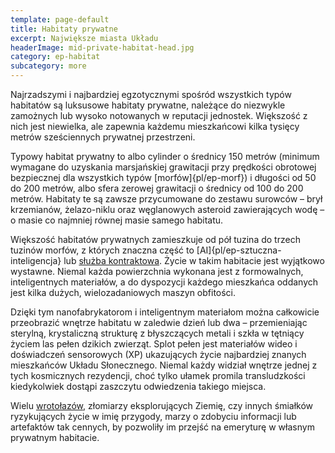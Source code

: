 ```yaml
---
template: page-default
title: Habitaty prywatne
excerpt: Największe miasta Układu
headerImage: mid-private-habitat-head.jpg
category: ep-habitat
subcategory: more
---
```

Najrzadszymi i najbardziej egzotycznymi spośród wszystkich typów habitatów są luksusowe habitaty prywatne, należące do niezwykle zamożnych lub wysoko notowanych w reputacji jednostek. Większość z nich jest niewielka, ale zapewnia każdemu mieszkańcowi kilka tysięcy metrów sześciennych prywatnej przestrzeni.

Typowy habitat prywatny to albo cylinder o średnicy 150 metrów (minimum wymagane do uzyskania marsjańskiej grawitacji przy prędkości obrotowej bezpiecznej dla wszystkich typów [morfów]{pl/ep-morf}) i długości od 50 do 200 metrów, albo sfera zerowej grawitacji o średnicy od 100 do 200 metrów. Habitaty te są zawsze przycumowane do zestawu surowców – brył krzemianów, żelazo-niklu oraz węglanowych asteroid zawierających wodę – o masie co najmniej równej masie samego habitatu.

Większość habitatów prywatnych zamieszkuje od pół tuzina do trzech tuzinów morfów, z których znaczna część to [AI]{pl/ep-sztuczna-inteligencja} lub [służba kontraktowa](#). Życie w takim habitacie jest wyjątkowo wystawne. Niemal każda powierzchnia wykonana jest z formowalnych, inteligentnych materiałów, a do dyspozycji każdego mieszkańca oddanych jest kilka dużych, wielozadaniowych maszyn obfitości.

Dzięki tym nanofabrykatorom i inteligentnym materiałom można całkowicie przeobrazić wnętrze habitatu w zaledwie dzień lub dwa – przemieniając sterylną, krystaliczną strukturę z błyszczących metali i szkła w tętniący życiem las pełen dzikich zwierząt. Splot pełen jest materiałów wideo i doświadczeń sensorowych (XP) ukazujących życie najbardziej znanych mieszkańców Układu Słonecznego. Niemal każdy widział wnętrze jednej z tych kosmicznych rezydencji, choć tylko ułamek promila transludzkości kiedykolwiek dostąpi zaszczytu odwiedzenia takiego miejsca.

Wielu [wrotołazów](#), złomiarzy eksplorujących Ziemię, czy innych śmiałków ryzykujących życie w imię przygody, marzy o zdobyciu informacji lub artefaktów tak cennych, by pozwoliły im przejść na emeryturę w własnym prywatnym habitacie.

